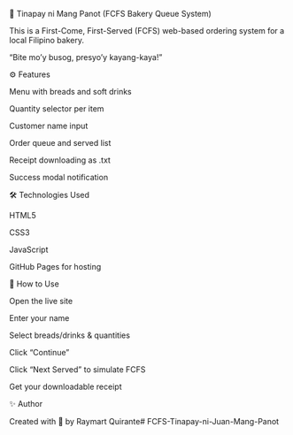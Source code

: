 🥖 Tinapay ni Mang Panot (FCFS Bakery Queue System)

This is a First-Come, First-Served (FCFS) web-based ordering system for a local Filipino bakery.

“Bite mo’y busog, presyo’y kayang-kaya!”

 

⚙️ Features

Menu with breads and soft drinks

Quantity selector per item

Customer name input

Order queue and served list

Receipt downloading as .txt

Success modal notification

🛠️ Technologies Used

HTML5

CSS3

JavaScript

GitHub Pages for hosting

📂 How to Use

Open the live site

Enter your name

Select breads/drinks & quantities

Click “Continue”

Click “Next Served” to simulate FCFS

Get your downloadable receipt

✨ Author

Created with 💖 by Raymart Quirante﻿# FCFS-Tinapay-ni-Juan-Mang-Panot
